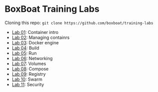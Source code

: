 # BoxBoat Training Labs

Cloning this repo: `git clone https://github.com/boxboat/training-labs`

- [Lab 01](labs-01.md): Container intro
- [Lab 02](labs-02.md): Managing containrs
- [Lab 03](labs-03.md): Docker engine
- [Lab 04](labs-04.md): Build
- [Lab 05](labs-05.md): Run
- [Lab 06](labs-06.md): Networking
- [Lab 07](labs-07.md): Volumes
- [Lab 08](labs-08.md): Compose
- [Lab 09](labs-09.md): Registry
- [Lab 10](labs-10.md): Swarm
- [Lab 11](labs-11.md): Security

